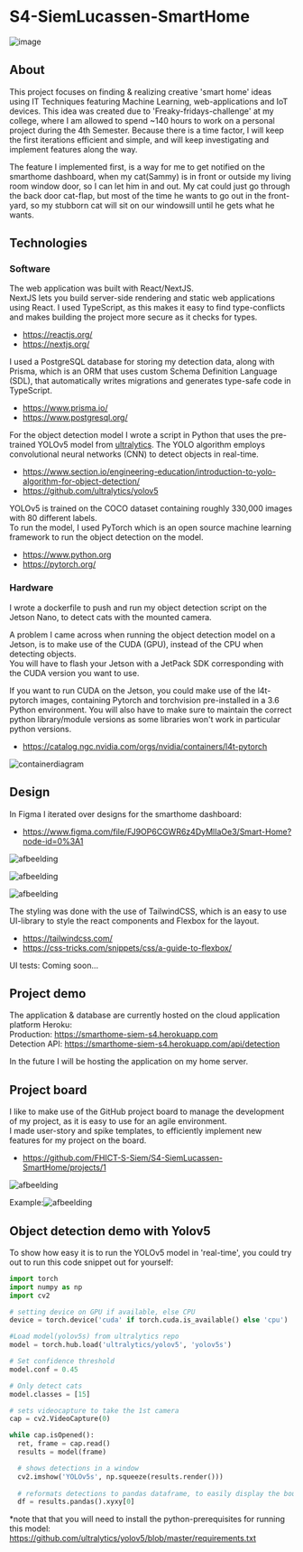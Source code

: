 # S4-SiemLucassen-SmartHome

![image](https://user-images.githubusercontent.com/48807736/172760445-be325686-3dc2-4130-80ed-0d00938b8731.png)


## About
This project focuses on finding & realizing creative 'smart home' ideas using IT Techniques featuring Machine Learning, web-applications and IoT devices. This idea was created due to 'Freaky-fridays-challenge' at my college, where I am allowed to spend ~140 hours to work on a personal project during the 4th Semester. Because there is a time factor, I will keep the first iterations efficient and simple, and will keep investigating and implement features along the way.

The feature I implemented first, is a way for me to get notified on the smarthome dashboard, when my cat(Sammy) is in front or outside my living room window door, so I can let him in and out. My cat could just go through the back door cat-flap, but most of the time he wants to go out in the front-yard, so my stubborn cat will sit on our windowsill until he gets what he wants.

## Technologies
### Software
The web application was built with React/NextJS. <br> NextJS lets you build server-side rendering and static web applications using React. I used TypeScript, as this makes it easy to find type-conflicts and makes building the project more secure as it checks for types.<br>
- https://reactjs.org/
- https://nextjs.org/

I used a PostgreSQL database for storing my detection data, along with Prisma, which is an ORM that uses custom Schema Definition Language (SDL), that automatically writes migrations and generates type-safe code in TypeScript.<br>
- https://www.prisma.io/
- https://www.postgresql.org/

For the object detection model I wrote a script in Python that uses the pre-trained YOLOv5 model from [ultralytics](https://github.com/ultralytics/yolov5). The YOLO algorithm employs convolutional neural networks (CNN) to detect objects in real-time. <br>
- https://www.section.io/engineering-education/introduction-to-yolo-algorithm-for-object-detection/
- https://github.com/ultralytics/yolov5 <br>

YOLOv5 is trained on the COCO dataset containing roughly 330,000 images with 80 different labels. <br>
To run the model, I used PyTorch which is an open source machine learning framework to run the object detection on the model. <br>
- https://www.python.org
- https://pytorch.org/

### Hardware
I wrote a dockerfile to push and run my object detection script on the Jetson Nano, to detect cats with the mounted camera. <br>

A problem I came across when running the object detection model on a Jetson, is to make use of the CUDA (GPU), instead of the CPU when detecting objects.<br> 
You will have to flash your Jetson with a JetPack SDK corresponding with the CUDA version you want to use.<br>

If you want to run CUDA on the Jetson, you could make use of the l4t-pytorch images, containing Pytorch and torchvision pre-installed in a 3.6 Python environment. You will also have to make sure to maintain the correct python library/module versions as some libraries won't work in particular python versions.<br>
- https://catalog.ngc.nvidia.com/orgs/nvidia/containers/l4t-pytorch

![containerdiagram](https://user-images.githubusercontent.com/48807736/172719585-24bb5ee0-644f-4472-9c8e-cfa69832fdb2.png)

## Design

In Figma I iterated over designs for the smarthome dashboard:

- https://www.figma.com/file/FJ9OP6CGWR6z4DyMlIaOe3/Smart-Home?node-id=0%3A1 <br>

![afbeelding](https://user-images.githubusercontent.com/48807736/172739842-b1689216-f858-4ec8-a057-2247f45dcaad.png)

![afbeelding](https://user-images.githubusercontent.com/48807736/172739878-a9b7a3b0-3cef-437e-8c2c-bdbde61253f7.png)

![afbeelding](https://user-images.githubusercontent.com/48807736/172740171-6451a4b6-4fff-4431-a9ea-0c7909e1da5a.png)

The styling was done with the use of TailwindCSS, which is an easy to use UI-library to style the react components and Flexbox for the layout.<br>
- https://tailwindcss.com/
- https://css-tricks.com/snippets/css/a-guide-to-flexbox/

UI tests: Coming soon...

## Project demo

The application & database are currently hosted on the cloud application platform Heroku: <br>
Production: https://smarthome-siem-s4.herokuapp.com <br>
Detection API: https://smarthome-siem-s4.herokuapp.com/api/detection

In the future I will be hosting the application on my home server.

## Project board

I like to make use of the GitHub project board to manage the development of my project, as it is easy to use for an agile environment. <br>
I made user-story and spike templates, to efficiently implement new features for my project on the board.<br>

- https://github.com/FHICT-S-Siem/S4-SiemLucassen-SmartHome/projects/1 <br>

![afbeelding](https://user-images.githubusercontent.com/48807736/172728831-93051207-a6ae-46f5-8e55-05272590dfbf.png)

Example:![afbeelding](https://user-images.githubusercontent.com/48807736/172729159-fe97f73f-a083-4944-bf2a-4b9ca7335b9e.png)

## Object detection demo with Yolov5

To show how easy it is to run the YOLOv5 model in 'real-time', you could try out to run this code snippet out for yourself: <br>
 
```python
import torch
import numpy as np
import cv2

# setting device on GPU if available, else CPU
device = torch.device('cuda' if torch.cuda.is_available() else 'cpu')

#Load model(yolov5s) from ultralytics repo
model = torch.hub.load('ultralytics/yolov5', 'yolov5s')

# Set confidence threshold
model.conf = 0.45

# Only detect cats
model.classes = [15]

# sets videocapture to take the 1st camera
cap = cv2.VideoCapture(0) 

while cap.isOpened():
  ret, frame = cap.read()
  results = model(frame) 

  # shows detections in a window
  cv2.imshow('YOLOv5s', np.squeeze(results.render()))
  
  # reformats detections to pandas dataframe, to easily display the bounding boxes, confidence, and class type.
  df = results.pandas().xyxy[0]
```

*note that that you will need to install the python-prerequisites for running this model: <br> 
https://github.com/ultralytics/yolov5/blob/master/requirements.txt
